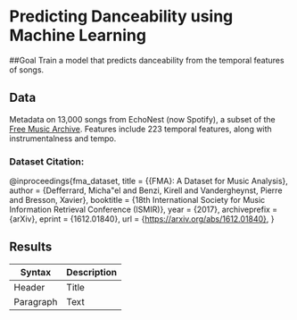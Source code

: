# Predicting Danceability using Machine Learning

##Goal
Train a model that predicts danceability from the temporal features of songs.

## Data
Metadata on 13,000 songs from EchoNest (now Spotify), a subset of the [Free Music Archive](https://github.com/mdeff/fma). Features include 223 temporal features, along with instrumentalness and tempo.
### Dataset Citation: 
@inproceedings{fma_dataset,
  title = {{FMA}: A Dataset for Music Analysis},
  author = {Defferrard, Micha\"el and Benzi, Kirell and Vandergheynst, Pierre and Bresson, Xavier},
  booktitle = {18th International Society for Music Information Retrieval Conference (ISMIR)},
  year = {2017},
  archiveprefix = {arXiv},
  eprint = {1612.01840},
  url = {https://arxiv.org/abs/1612.01840},
}

## Results
| Syntax      | Description |
| ----------- | ----------- |
| Header      | Title       |
| Paragraph   | Text        |

